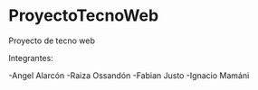 # ProyectoTecnoWeb
Proyecto de tecno web

Integrantes: 

-Angel Alarcón
-Raiza Ossandón
-Fabian Justo
-Ignacio Mamáni

